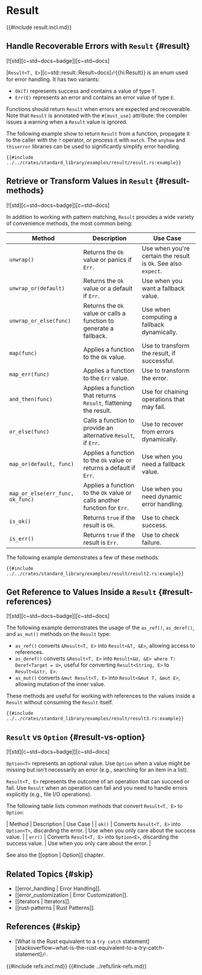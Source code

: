 # Result

{{#include result.incl.md}}

## Handle Recoverable Errors with `Result` {#result}

[![std][c~std~docs~badge]][c~std~docs]

[`Result<T, E>`][c~std::result::Result~docs]⮳{{hi:Result}} is an enum used for error handling. It has two variants:

- `Ok(T)` represents success and contains a value of type `T`.
- `Err(E)` represents an error and contains an error value of type `E`.

Functions should return `Result` when errors are expected and recoverable. Note that `Result` is annotated with the `#[must_use]` attribute: the compiler issues a warning when a `Result` value is ignored.

The following example show to return `Result` from a function, propagate it to the caller with the `?` operator, or process it with `match`. The `anyhow` and `thiserror` libraries can be used to significantly simplify error handling.

```rust,editable
{{#include ../../crates/standard_library/examples/result/result.rs:example}}
```

## Retrieve or Transform Values in `Result` {#result-methods}

[![std][c~std~docs~badge]][c~std~docs]

In addition to working with pattern matching, `Result` provides a wide variety of convenience methods, the most common being:

| Method       | Description | Use Case |
|-------------|------------|----------|
| `unwrap()`  | Returns the `Ok` value or panics if `Err`. | Use when you're certain the result is `Ok`. See also `expect`. |
| `unwrap_or(default)` | Returns the `Ok` value or a default if `Err`. | Use when you want a fallback value. |
| `unwrap_or_else(func)` | Returns the `Ok` value or calls a function to generate a fallback. | Use when computing a fallback dynamically. |
| `map(func)` | Applies a function to the `Ok` value. | Use to transform the result, if successful. |
| `map_err(func)` | Applies a function to the `Err` value. | Use to transform the error. |
| `and_then(func)` | Applies a function that returns `Result`, flattening the result. | Use for chaining operations that may fail. |
| `or_else(func)` | Calls a function to provide an alternative `Result`, if `Err`. | Use to recover from errors dynamically. |
| `map_or(default, func)` | Applies a function to the `Ok` value or returns a default if `Err`. | Use when you need a fallback value. |
| `map_or_else(err_func, ok_func)` | Applies a function to the `Ok` value or calls another function for `Err`. | Use when you need dynamic error handling. |
| `is_ok()` | Returns `true` if the result is `Ok`. | Use to check success. |
| `is_err()` | Returns `true` if the result is `Err`. | Use to check failure. |

The following example demonstrates a few of these methods:

```rust,editable
{{#include ../../crates/standard_library/examples/result/result2.rs:example}}
```

## Get Reference to Values Inside a `Result` {#result-references}

[![std][c~std~docs~badge]][c~std~docs]

The following example demonstrates the usage of the `as_ref()`, `as_deref()`, and `as_mut()` methods on the `Result` type:

- `as_ref()` converts `&Result<T, E>` into `Result<&T, &E>`, allowing access to references.
- `as_deref()` converts `&Result<T, E>` into `Result<&U, &E> where T: Deref<Target = U>`, useful for converting `Result<String, E>` to `Result<&str, E>`.
- `as_mut()` converts `&mut Result<T, E>` into `Result<&mut T, &mut E>`, allowing mutation of the inner value.

These methods are useful for working with references to the values inside a `Result` without consuming the `Result` itself.

```rust,editable
{{#include ../../crates/standard_library/examples/result/result3.rs:example}}
```

## `Result` vs `Option` {#result-vs-option}

[![std][c~std~docs~badge]][c~std~docs]

`Option<T>` represents an optional value. Use `Option` when a value might be missing but isn't necessarily an error (e.g., searching for an item in a list).

`Result<T, E>` represents the outcome of an operation that can succeed or fail. Use `Result` when an operation can fail and you need to handle errors explicitly (e.g., file I/O operations).

The following table lists common methods that convert `Result<T, E>` to `Option`:

| Method | Description | Use Case |
| `ok()` | Converts `Result<T, E>` into `Option<T>`, discarding the error. | Use when you only care about the success value. |
| `err()` | Converts `Result<T, E>` into `Option<E>`, discarding the success value. | Use when you only care about the error. |

See also the [[option | Option]] chapter.

## Related Topics {#skip}

- [[error_handling | Error Handling]].
- [[error_customization | Error Customization]].
- [[iterators | Iterators]].
- [[rust-patterns | Rust Patterns]].

## References {#skip}

- [What is the Rust equivalent to a `try catch` statement][stackoverflow~what-is-the-rust-equivalent-to-a-try-catch-statement]⮳.

{{#include refs.incl.md}}
{{#include ../refs/link-refs.md}}

<div class="hidden">
</div>
